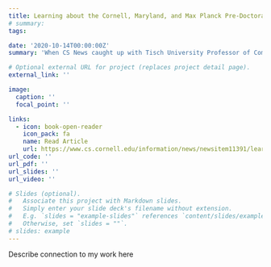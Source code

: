 ```yaml
---
title: Learning about the Cornell, Maryland, and Max Planck Pre-Doctoral Research School (CMMRS) from Lorenzo Alvisi
# summary: 
tags:

date: '2020-10-14T00:00:00Z'
summary: 'When CS News caught up with Tisch University Professor of Computer Science, Lorenzo Alvisi, to learn about his work on a sponsored pre-doctoral research summer school that he runs in collaboration with an international team, not surprisingly, he has the recent or prospective undergraduate student in mind: “You have chosen to major in CS. Great choice—so many opportunities! But what do you want to do in ten years? And who do you want to be?"'

# Optional external URL for project (replaces project detail page).
external_link: ''

image:
  caption: ''
  focal_point: ''

links:
  - icon: book-open-reader
    icon_pack: fa
    name: Read Article
    url: https://www.cs.cornell.edu/information/news/newsitem11391/learning-about-cornell-maryland-and-max-planck-pre-doctoral-research
url_code: ''
url_pdf: ''
url_slides: ''
url_video: ''

# Slides (optional).
#   Associate this project with Markdown slides.
#   Simply enter your slide deck's filename without extension.
#   E.g. `slides = "example-slides"` references `content/slides/example-slides.md`.
#   Otherwise, set `slides = ""`.
# slides: example
---
```

Describe connection to my work here